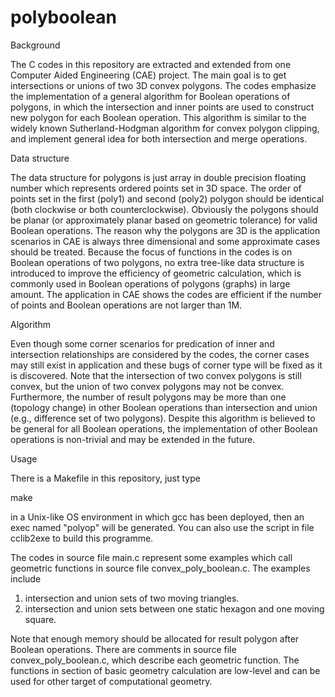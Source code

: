 # polyboolean
Background

The C codes in this repository are extracted and extended from one Computer Aided Engineering (CAE) project.  The main goal is to get intersections or unions of two 3D convex polygons.  The codes emphasize the implementation of a general algorithm for Boolean operations of polygons, in which the intersection and inner points are used to construct new polygon for each Boolean operation.  This algorithm is similar to the widely known Sutherland-Hodgman algorithm for convex polygon clipping, and implement general idea for both intersection and merge operations.

Data structure

The data structure for polygons is just array in double precision floating number which represents ordered points set in 3D space.  The order of points set in the first (poly1) and second (poly2) polygon should be identical (both clockwise or both counterclockwise).  Obviously the polygons should be planar (or approximately planar based on geometric tolerance) for valid Boolean operations.  The reason why the polygons are 3D is the application scenarios in CAE is always three dimensional and some approximate cases should be treated.  Because the focus of functions in the codes is on Boolean operations of two polygons, no extra tree-like data structure is introduced to improve the efficiency of geometric calculation, which is commonly used in Boolean operations of polygons (graphs) in large amount.  The application in CAE shows the codes are efficient if the number of points and Boolean operations are not larger than 1M.

Algorithm

Even though some corner scenarios for predication of inner and intersection relationships are considered by the codes, the corner cases may still exist in application and these bugs of corner type will be fixed as it is discovered.  Note that the intersection of two convex polygons is still convex, but the union of two convex polygons may not be convex.  Furthermore, the number of result polygons may be more than one (topology change) in other Boolean operations than intersection and union (e.g., difference set of two polygons).  Despite this algorithm is believed to be general for all Boolean operations, the implementation of other Boolean operations is non-trivial and may be extended in the future.

Usage

There is a Makefile in this repository, just type

make

in a Unix-like OS environment in which gcc has been deployed, then an exec named "polyop" will be generated.  You can also use the script in file cclib2exe to build this programme.

The codes in source file main.c represent some examples which call geometric functions in source file convex_poly_boolean.c.  The examples include
1.  intersection and union sets of two moving triangles.
2.  intersection and union sets between one static hexagon and one moving square.

Note that enough memory should be allocated for result polygon after Boolean operations. There are comments in source file convex_poly_boolean.c, which describe each geometric function. The functions in section of basic geometry calculation are low-level and can be used for other target of computational geometry.
